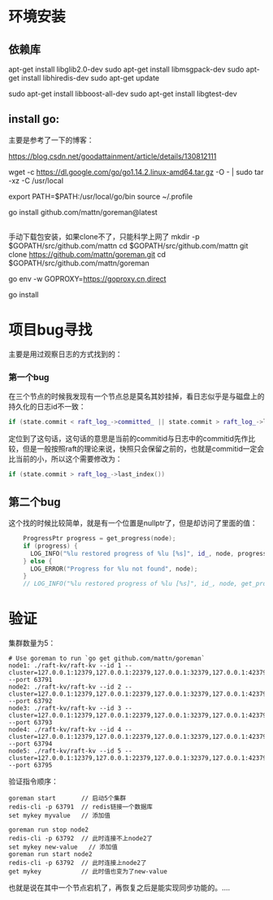 # 环境安装

## 依赖库

apt-get install libglib2.0-dev
sudo apt-get install libmsgpack-dev 
sudo apt-get install libhiredis-dev 
sudo apt-get update

sudo apt-get install libboost-all-dev
sudo apt-get install libgtest-dev 

## install go:

主要是参考了一下的博客：

https://blog.csdn.net/goodattainment/article/details/130812111

wget -c https://dl.google.com/go/go1.14.2.linux-amd64.tar.gz -O - | sudo tar -xz -C /usr/local

export PATH=$PATH:/usr/local/go/bin
source ~/.profile

go install github.com/mattn/goreman@latest
## 
手动下载包安装，如果clone不了，只能科学上网了
mkdir -p $GOPATH/src/github.com/mattn
cd $GOPATH/src/github.com/mattn
git clone https://github.com/mattn/goreman.git
cd $GOPATH/src/github.com/mattn/goreman

go env -w GOPROXY=https://goproxy.cn,direct

go install



# 项目bug寻找

主要是用过观察日志的方式找到的：

### 第一个bug

在三个节点的时候我发现有一个节点总是莫名其妙挂掉，看日志似乎是与磁盘上的持久化的日志id不一致：

```cpp
if (state.commit < raft_log_->committed_ || state.commit > raft_log_->last_index()) 
```

定位到了这句话，这句话的意思是当前的commitid与日志中的commitid先作比较，但是一般按照raft的理论来说，快照只会保留之前的，也就是commitid一定会比当前的小，所以这个需要修改为：

```cpp
if (state.commit > raft_log_->last_index()) 
```



## 第二个bug

这个找的时候比较简单，就是有一个位置是nullptr了，但是却访问了里面的值：

```cpp
	ProgressPtr progress = get_progress(node);
    if (progress) {
      LOG_INFO("%lu restored progress of %lu [%s]", id_, node, progress->string().c_str());
    } else {
      LOG_ERROR("Progress for %lu not found", node);
    }
    // LOG_INFO("%lu restored progress of %lu [%s]", id_, node, get_progress(id_)->string().c_str());
```



# 验证

集群数量为5：

```apl
# Use goreman to run `go get github.com/mattn/goreman`
node1: ./raft-kv/raft-kv --id 1 --cluster=127.0.0.1:12379,127.0.0.1:22379,127.0.0.1:32379,127.0.0.1:42379,127.0.0.1:52379 --port 63791
node2: ./raft-kv/raft-kv --id 2 --cluster=127.0.0.1:12379,127.0.0.1:22379,127.0.0.1:32379,127.0.0.1:42379,127.0.0.1:52379 --port 63792
node3: ./raft-kv/raft-kv --id 3 --cluster=127.0.0.1:12379,127.0.0.1:22379,127.0.0.1:32379,127.0.0.1:42379,127.0.0.1:52379 --port 63793
node4: ./raft-kv/raft-kv --id 4 --cluster=127.0.0.1:12379,127.0.0.1:22379,127.0.0.1:32379,127.0.0.1:42379,127.0.0.1:52379 --port 63794
node5: ./raft-kv/raft-kv --id 5 --cluster=127.0.0.1:12379,127.0.0.1:22379,127.0.0.1:32379,127.0.0.1:42379,127.0.0.1:52379 --port 63795

```

验证指令顺序：

```
goreman start       // 启动5个集群
redis-cli -p 63791  // redis链接一个数据库
set mykey myvalue   // 添加值

goreman run stop node2 
redis-cli -p 63792  // 此时连接不上node2了
set mykey new-value   // 添加值
goreman run start node2 
redis-cli -p 63792  // 此时连接上node2了
get mykey           // 此时值也变为了new-value
```

也就是说在其中一个节点宕机了，再恢复之后是能实现同步功能的。....